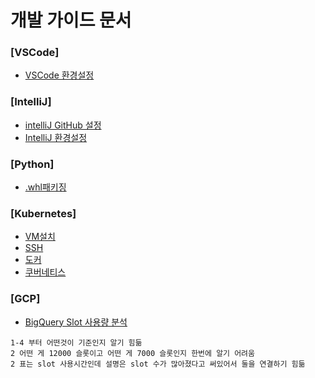 # 개발 가이드 문서

### [VSCode]
- [VSCode 환경설정](open-source/vscode/환경설정.md)

### [IntelliJ]
- [intelliJ GitHub 설정](open-source/intelliJ/git설정.md)
- [IntelliJ 환경설정](open-source/intelliJ/환경설정.md)

### [Python]
- [.whl패키징](open-source/python/패키징가이드.md)

### [Kubernetes]
- [VM설치](./open-source/kubernetes/1.VM설치가이드.md)
- [SSH](./open-source/kubernetes/2.SSH가이드.md)
- [도커](./open-source/kubernetes/3.도커설치가이드.md)
- [쿠버네티스](./open-source/kubernetes/4.k8s설치가이드.md)

### [GCP]
- [BigQuery Slot 사용량 분석](./gcp/bigquery-slot-usage-analysis.md)
```
1-4 부터 어떤것이 기준인지 알기 힘듦
2 어떤 게 12000 슬롯이고 어떤 게 7000 슬롯인지 한번에 알기 어려움
2 표는 slot 사용시간인데 설명은 slot 수가 많아졌다고 써있어서 둘을 연결하기 힘듦
```